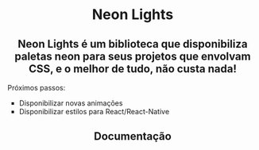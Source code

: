 <h1 align="center">Neon Lights</h1>
<h2 align="center">Neon Lights é um biblioteca que disponibiliza paletas neon para seus projetos que envolvam CSS, e o melhor de tudo, não custa nada!</h2>

<p>Próximos passos:</p>
<ul type="square">
  <li>Disponibilizar novas animações</li>
  <li>Disponibilizar estilos para React/React-Native</li>
</ul>
<h2 align="center">Documentação</h2>
